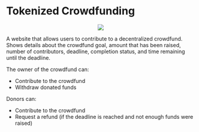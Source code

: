 # Tokenized Crowdfunding

<p align="center">
<img src="https://i.imgur.com/VWpADVD"/>
</p>

A website that allows users to contribute to a decentralized crowdfund. Shows details about the crowdfund goal, amount that has been raised, number of contributors, deadline, completion status, and time remaining until the deadline.

The owner of the crowdfund can:
- Contribute to the crowdfund
- Withdraw donated funds

Donors can:
- Contribute to the crowdfund
- Request a refund (if the deadline is reached and not enough funds were raised)
